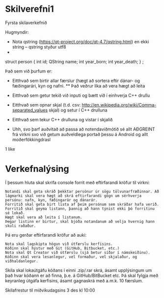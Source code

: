 Skilverefni1
============

Fyrsta skilaverkefnið

Hugmyndir: 

* Nota qstring (https://qt-project.org/doc/qt-4.7/qstring.html) en ekki string – qstring styður utf8 
* 

struct person {
  int id;
  QString name;
  int year_born;
  int year_death;
} ;

Það sem við þurfum er:

* Eitthvað sem birtir allar færslur (hægt að sortera eftir dánar- og fæðingarári, kyn og nafni. 
** Það veðrur líka að vera hægt að leita
* Eitthvað sem getur tekið við inputi og bætt við í einhverja C++ drullu
* Eitthvað sem opnar skjal (t.d. csv: http://en.wikipedia.org/wiki/Comma-separated_values skjal) og setur í C++ drulluna
* Eitthvað sem tekur C++ drulluna og vistar í skjalið

* Uhh, svo þarf auðvitað að passa að notendaviðmótið sé allt AÐGREINT frá virkni svo við getum auðveldlega portað þessu á Android og allt moðerfökkingdrasl

1 like

Verkefnalýsing
============

Í þessum hluta skal skrifa console forrit með eftirfarandi kröfur til virkni:

    Notandi skal geta skráð þekktar persónur úr sögu tölvunarfræðinnar. Að lágmarki skal vera hægt að skrá eftirfarandi gögn um sérhverja persónu: nafn, kyn, fæðingarár og dánarár.
    Forritið skal geta birt lista af þeim persónum sem skráðar hafa verið.
    Forritið skal geyma listann, þannig að hann týnist ekki þó forritinu sé lokað.
    Hægt skal vera að leita í listanum.
    Þegar listinn er birtur, skal bjóða notandanum að velja hvernig hann skuli raðaður.

Þá eru gerðar eftirfarandi kröfur að auki:

    Nota skal lagskipta högun við útfærslu kerfisins.
    Kóðinn skal hýstur með Git (GitHub, Bitbucket, etc.)
    Nota skal Qt Creator við útfærslu (sjá betur síðar í námskeiðinu).
    Kóðinn skal vera lesanlegur, vel formaður, vel skjalaður, og viðhaldanlegur.

Skila skal lokaútgáfu kóðans í einni .zip/.rar skrá, ásamt upplýsingum um það hvar kóðann er að finna, þ.e. á GitHub/BitBucket etc. Þá skal fylgja með keyranleg útgáfa kerfisins, ásamt gagnaskrá með a.m.k. 10 færslum.


Skilafrestur til miðvikudagsins 3 des kl 10:00
